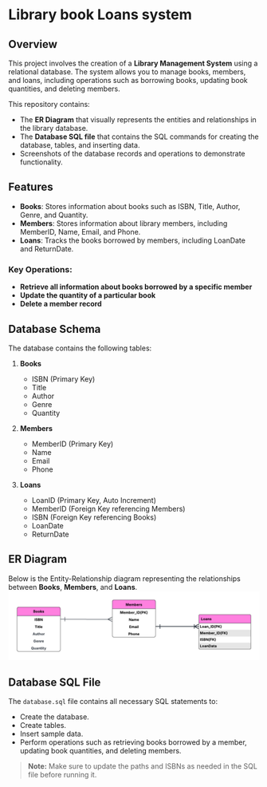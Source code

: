 # Library book Loans system 

## Overview
This project involves the creation of a **Library Management System** using a relational database. The system allows you to manage books, members, and loans, including operations such as borrowing books, updating book quantities, and deleting members.

This repository contains:
- The **ER Diagram** that visually represents the entities and relationships in the library database.
- The **Database SQL file** that contains the SQL commands for creating the database, tables, and inserting data.
- Screenshots of the database records and operations to demonstrate functionality.

## Features
- **Books**: Stores information about books such as ISBN, Title, Author, Genre, and Quantity.
- **Members**: Stores information about library members, including MemberID, Name, Email, and Phone.
- **Loans**: Tracks the books borrowed by members, including LoanDate and ReturnDate.

### Key Operations:
- **Retrieve all information about books borrowed by a specific member**
- **Update the quantity of a particular book**
- **Delete a member record**

## Database Schema

The database contains the following tables:

1. **Books**
   - ISBN (Primary Key)
   - Title
   - Author
   - Genre
   - Quantity

2. **Members**
   - MemberID (Primary Key)
   - Name
   - Email
   - Phone

3. **Loans**
   - LoanID (Primary Key, Auto Increment)
   - MemberID (Foreign Key referencing Members)
   - ISBN (Foreign Key referencing Books)
   - LoanDate
   - ReturnDate

## ER Diagram

Below is the Entity-Relationship diagram representing the relationships between **Books**, **Members**, and **Loans**.
[![ER Diagram](ER-diagram.png)](https://github.com/sheshbazzarr/Database/tree/main/Book_Loan%20db)

## Database SQL File

The `database.sql` file contains all necessary SQL statements to:
- Create the database.
- Create tables.
- Insert sample data.
- Perform operations such as retrieving books borrowed by a member, updating book quantities, and deleting members.

> **Note:** Make sure to update the paths and ISBNs as needed in the SQL file before running it.
